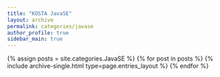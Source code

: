 ```yaml
---
title: "KOSTA JavaSE"
layout: archive
permalink: categories/javase
author_profile: true
sidebar_main: true
---
```


{% assign posts = site.categories.JavaSE %}
{% for post in posts %} {% include archive-single.html type=page.entries_layout %} {% endfor %}
